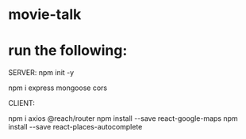 # movie-talk

# run the following: 

SERVER:
npm init -y

npm i express mongoose cors

CLIENT:

npm i axios @reach/router
npm install --save react-google-maps
npm install --save react-places-autocomplete
